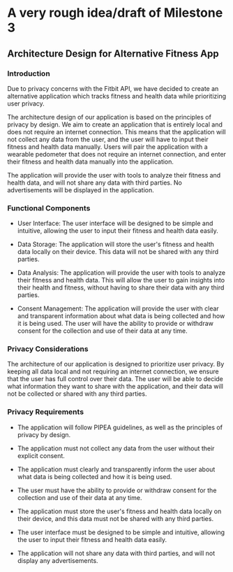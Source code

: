 # A very rough idea/draft of Milestone 3

## Architecture Design for Alternative Fitness App 

### Introduction

Due to privacy concerns with the Fitbit API, we have decided to create an alternative application which tracks fitness and health data while prioritizing user privacy.

The architecture design of our application is based on the principles of privacy by design. We aim to create an application that is entirely local and does not require an internet connection. This means that the application will not collect any data from the user, and the user will have to input their fitness and health data manually. Users will pair the application with a wearable pedometer that does not require an internet connection, and enter their fitness and health data manually into the application. 

The application will provide the user with tools to analyze their fitness and health data, and will not share any data with third parties. No advertisements will be displayed in the application.

### Functional Components

- User Interface: The user interface will be designed to be simple and intuitive, allowing the user to input their fitness and health data easily.

- Data Storage: The application will store the user's fitness and health data locally on their device. This data will not be shared with any third parties.

- Data Analysis: The application will provide the user with tools to analyze their fitness and health data. This will allow the user to gain insights into their health and fitness, without having to share their data with any third parties.

- Consent Management: The application will provide the user with clear and transparent information about what data is being collected and how it is being used. The user will have the ability to provide or withdraw consent for the collection and use of their data at any time.

### Privacy Considerations

The architecture of our application is designed to prioritize user privacy. By keeping all data local and not requiring an internet connection, we ensure that the user has full control over their data. The user will be able to decide what information they want to share with the application, and their data will not be collected or shared with any third parties.

### Privacy Requirements

- The application will follow PIPEA guidelines, as well as the principles of privacy by design.

- The application must not collect any data from the user without their explicit consent.

- The application must clearly and transparently inform the user about what data is being collected and how it is being used.

- The user must have the ability to provide or withdraw consent for the collection and use of their data at any time.

- The application must store the user's fitness and health data locally on their device, and this data must not be shared with any third parties.

- The user interface must be designed to be simple and intuitive, allowing the user to input their fitness and health data easily.

- The application will not share any data with third parties, and will not display any advertisements.

